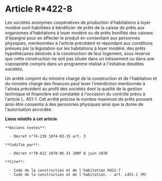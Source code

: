 # Article R*422-8

Les sociétés anonymes coopératives de production d'habitations à loyer modéré sont habilitées à bénéficier de prêts de la
caisse de prêts aux organismes d'habitations à loyer modéré ou de prêts bonifiés des caisses d'épargne pour en affecter le
produit en consentant aux personnes physiques, mentionnées à l'article précédent et répondant aux conditions prévues par la
législation sur les habitations à loyer modéré, des prêts hypothécaires destinés à la construction de leur logement, sous
réserve que cette construction ne soit pas située dans un lotissement ou dans une copropriété compris dans un programme
réalisé à l'initiative desdites sociétés.

Un arrêté conjoint du ministre chargé de la construction et de l'habitation et du ministre chargé des finances peut lever
l'interdiction mentionnée à l'alinéa précédent au profit des sociétés dont la qualité de la gestion technique et financière
est constatée à l'occasion du contrôle prévu à l'article L. 451-1. Cet arrêté précise le nombre maximum de prêts pouvant
ainsi être consentis à des personnes physiques ainsi que la durée de l'autorisation accordée.

**Liens relatifs à cet article**

	**Anciens textes**:

	  - Décret n°74-239 1974-03-15 art. 3

	**Codifié par**:

	  - Décret n°78-622 1978-05-31 JORF 8 juin 1978

	**Cite**:

	  - Code de la construction et de l'habitation R422-7
	  - Code de la construction et de l'habitation. - art. L451-1 (M)
